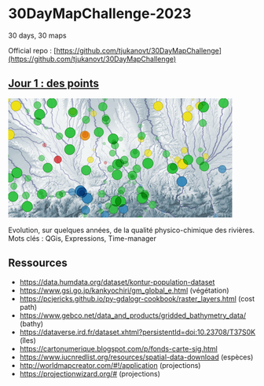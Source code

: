 # 30DayMapChallenge-2023
30 days, 30 maps

Official repo : [https://github.com/tjukanovt/30DayMapChallenge](https://github.com/tjukanovt/30DayMapChallenge)

## [Jour 1 : des points](day1.md)

![Alt text](maps/day1_thumbnail.png)

Evolution, sur quelques années, de la qualité physico-chimique des rivières. \
Mots clés : QGis, Expressions, Time-manager

## Ressources

- https://data.humdata.org/dataset/kontur-population-dataset
- https://www.gsi.go.jp/kankyochiri/gm_global_e.html (végétation)
- https://pcjericks.github.io/py-gdalogr-cookbook/raster_layers.html (cost path)
- https://www.gebco.net/data_and_products/gridded_bathymetry_data/ (bathy)
- https://dataverse.ird.fr/dataset.xhtml?persistentId=doi:10.23708/T37S0K (îles)
- https://cartonumerique.blogspot.com/p/fonds-carte-sig.html
- https://www.iucnredlist.org/resources/spatial-data-download (espèces)
- http://worldmapcreator.com/#!/application (projections)
- https://projectionwizard.org/# (projections)